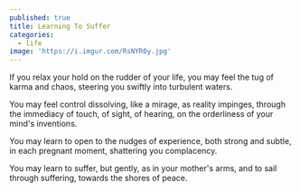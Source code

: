 ```yaml
---
published: true
title: Learning To Suffer
categories:
  - life
image: 'https://i.imgur.com/RsNYR0y.jpg'
---
```

If you relax your hold
on the rudder of your life,
you may feel the tug
of karma and chaos,
steering you swiftly 
into turbulent waters.

You may feel control dissolving,
like a mirage,
as reality impinges,
through the immediacy of touch,
of sight, of hearing,
on the orderliness
of your mind's inventions.

You may learn to open
to the nudges of experience,
both strong and subtle,
in each pregnant moment,
shattering you complacency.

You may learn to suffer,
but gently, as in your mother's arms,
and to sail through suffering,
towards the shores of peace.



